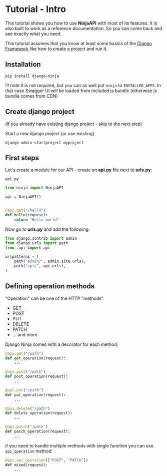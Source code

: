 # Tutorial - Intro

This tutorial shows you how to use **NinjaAPI** with most of its features. 
It is also built to work as a reference documentation.
So you can come back and see exactly what you need.

This tutorial assumes that you know at least some basics of the <a href="https://www.djangoproject.com/" target="_blank">Django Framework</a> like how to create a project and run it.


## Installation

```
pip install django-ninja
```

!!! note
    It is not required, but you can as well put `ninja` to `INSTALLED_APPS`. In that case Swagger UI will be loaded from included js bundle (otherwise js bundle comes from CDN)


## Create django project

(if you already have existing django project - skip to the next step)

Start a new django project (or use existing).

```
django-admin startproject myproject
```


## First steps

Let's create a module for our API - create an **api.py** file next to **urls.py**:


`api.py`


```Python
from ninja import NinjaAPI

api = NinjaAPI()


@api.get("/hello")
def hello(request):
    return "Hello world"

```

Now go to **urls.py** and add the following:


```Python hl_lines="3 7"
from django.contrib import admin
from django.urls import path
from .api import api

urlpatterns = [
    path("admin/", admin.site.urls),
    path("api/", api.urls),
]
```

## Defining operation methods

"Operation" can be one of the HTTP "methods".

 - GET
 - POST
 - PUT
 - DELETE
 - PATCH
 - ... and more


Django Ninja comes with a decorator for each method:


```Python hl_lines="1 5 9 13 17"
@api.get("/path")
def get_operation(request):
    ...

@api.post("/path")
def post_operation(request):
    ...

@api.put("/path")
def put_operation(request):
    ...

@api.delete("/path")
def delete_operation(request):
    ...

@api.patch("/path")
def patch_operation(request):
    ...
```

if you need to handle multiple methods with single function you can use `api_operation` method:


```Python hl_lines="1"
@api.api_operation(["POST", "PATCH"])
def mixed(request):
    ...
```